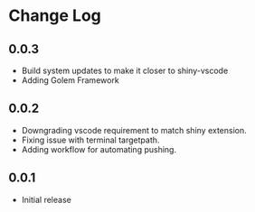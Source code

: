 # Change Log

## 0.0.3

- Build system updates to make it closer to shiny-vscode
- Adding Golem Framework

## 0.0.2

- Downgrading vscode requirement to match shiny extension.
- Fixing issue with terminal targetpath.
- Adding workflow for automating pushing.

## 0.0.1

- Initial release
